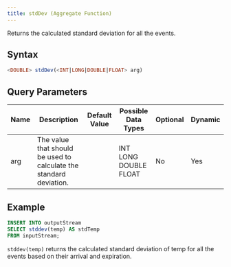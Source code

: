 ```yaml
---
title: stdDev (Aggregate Function)
---
```


Returns the calculated standard deviation for all the events.

## Syntax

```sql
<DOUBLE> stdDev(<INT|LONG|DOUBLE|FLOAT> arg)
```

## Query Parameters

| Name | Description                                                        | Default Value | Possible Data Types   | Optional | Dynamic |
|------|--------------------------------------------------------------------|---------------|-----------------------|----------|---------|
| arg  | The value that should be used to calculate the standard deviation. |               | INT LONG DOUBLE FLOAT | No       | Yes     |

## Example

```sql
INSERT INTO outputStream
SELECT stddev(temp) AS stdTemp
FROM inputStream;
```

`stddev(temp)` returns the calculated standard deviation of temp for all the events based on their arrival and expiration.
